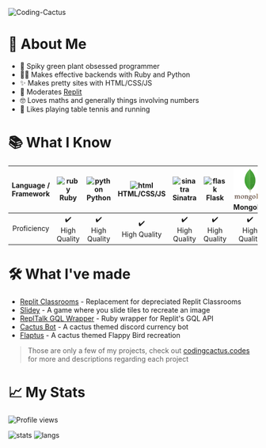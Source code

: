 ![Coding-Cactus](https://user-images.githubusercontent.com/65423356/136670915-e2afd18d-5a41-45c1-9fb6-760c89e09e65.png)


# 📝 About Me
+ 🌵 Spiky green plant obsessed programmer
+ 👨‍💻 Makes effective backends with Ruby and Python
+ ✨ Makes pretty sites with HTML/CSS/JS
+ 🔨 Moderates [Replit](https://replit.com)
+ 🤓 Loves maths and generally things involving numbers
+ 🏓 Likes playing table tennis and running

# 📚 What I Know

| Language / Framework | ![ruby](https://user-images.githubusercontent.com/65423356/136672003-6b690eaa-f892-4dfa-85e0-4f4d966ea22a.png)<br> Ruby | ![python](https://user-images.githubusercontent.com/65423356/136672052-498717b0-5b3e-47f4-b042-ad03e6d35423.png)<br> Python | ![html](https://user-images.githubusercontent.com/65423356/136672250-a2f13be5-30b3-405f-9083-237c4099b5a3.png)<br> HTML/CSS/JS | ![sinatra](https://user-images.githubusercontent.com/65423356/136672074-e8aec8d1-c811-451e-bbf6-88696f78d1d1.png)<br> Sinatra | ![flask](https://user-images.githubusercontent.com/65423356/136672136-e5303266-485b-4e1b-9622-1edb719c893d.png)<br> Flask | ![mongoDB](https://raw.githubusercontent.com/devicons/devicon/master/icons/mongodb/mongodb-original-wordmark.svg)<br> MongoDB | ![gosu](https://user-images.githubusercontent.com/65423356/136672428-a61a3f4f-dbb7-490e-bbb4-30de730b068e.png)<br> Gosu | ![rails](https://user-images.githubusercontent.com/65423356/136672461-1bcda145-4974-4acf-bdfa-1ddd65ebcf78.png)<br> Rails |
|:-----------:|:---------------:|:----------------:|:---------------:|:---------------:|:----------------:|:---------------:|:------------:|:-------------:|
| Proficiency | ✔️ <br> High Quality | ✔️ <br> High Quality | ✔️ <br> High Quality | ✔️ <br> High Quality | ✔️ <br> High Quality | ✔️ <br> High Quality | 🟡 <br> Learning | ❌ <br> Planned |

# 🛠️ What I've made
- [Replit Classrooms](https://github.com/Coding-Cactus/classrooms) - Replacement for depreciated Replit Classrooms
- [Slidey](https://github.com/Coding-Cactus/slidey) - A game where you slide tiles to recreate an image
- [ReplTalk GQL Wrapper](https://github.com/Coding-Cactus/repltalk) - Ruby wrapper for Replit's GQL API
- [Cactus Bot](https://github.com/Coding-Cactus/Cactus-Bot) - A cactus themed discord currency bot
- [Flaptus](https://github.com/Coding-Cactus/Flaptus) - A cactus themed Flappy Bird recreation

> Those are only a few of my projects, check out [codingcactus.codes](https://codingcactus.codes) for more and descriptions regarding each project


# 📈 My Stats

![Profile views](https://gpvc.arturio.dev/Coding-Cactus)

![stats](https://github-readme-stats.vercel.app/api?username=coding-cactus&count_private=true&theme=chartreuse-dark&show_icons=true&include_all_commits=true)
![langs](https://github-readme-stats.vercel.app/api/top-langs/?username=coding-cactus&layout=compact&theme=chartreuse-dark)
